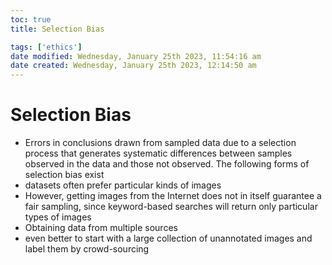 ```yaml
---
toc: true
title: Selection Bias

tags: ['ethics']
date modified: Wednesday, January 25th 2023, 11:54:16 am
date created: Wednesday, January 25th 2023, 12:14:50 am
---
```


# Selection Bias


- Errors in conclusions drawn from sampled data due to a selection process that generates systematic differences between samples observed in the data and those not observed. The following forms of selection bias exist
- datasets often prefer particular kinds of images
- However, getting images from the Internet does not in itself guarantee a fair sampling, since keyword-based searches will return only particular types of images
- Obtaining data from multiple sources
- even better to start with a large collection of unannotated images and label them by crowd-sourcing



